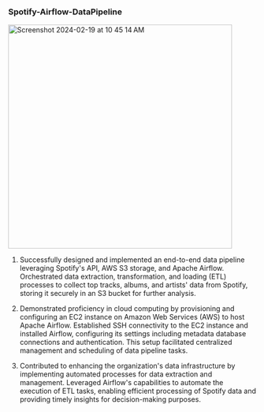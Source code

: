 ### Spotify-Airflow-DataPipeline


<img width="454" alt="Screenshot 2024-02-19 at 10 45 14 AM" src="https://github.com/jasumonga17/Spotify-Airflow-DataPipeline/assets/76562774/0b8b7294-89d7-43e1-86cc-c410c2a03bbf">

1. Successfully designed and implemented an end-to-end data pipeline leveraging Spotify's API, AWS S3 storage, and Apache Airflow. Orchestrated data extraction, transformation, and loading (ETL) processes to collect top tracks, albums, and artists' data from Spotify, storing it securely in an S3 bucket for further analysis.

2. Demonstrated proficiency in cloud computing by provisioning and configuring an EC2 instance on Amazon Web Services (AWS) to host Apache Airflow. Established SSH connectivity to the EC2 instance and installed Airflow, configuring its settings including metadata database connections and authentication. This setup facilitated centralized management and scheduling of data pipeline tasks.

3. Contributed to enhancing the organization's data infrastructure by implementing automated processes for data extraction and management. Leveraged Airflow's capabilities to automate the execution of ETL tasks, enabling efficient processing of Spotify data and providing timely insights for decision-making purposes.

